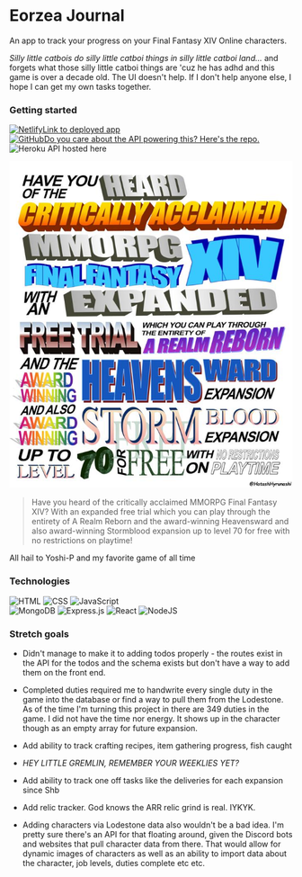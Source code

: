 # Eorzea Journal
An app to track your progress on your Final Fantasy XIV Online characters.

*Silly little catbois do silly little catboi things in silly little catboi land...* and forgets what those silly little catboi things are 'cuz he has adhd and this game is over a decade old. The UI doesn't help. If I don't help anyone else, I hope I can get my own tasks together.

### Getting started

[![Netlify](https://img.shields.io/badge/Netlify-%23000000.svg?logo=netlify&logoColor=#00C7B7)](https://eorzea-journal.netlify.app/)[Link to deployed app](https://eorzea-journal.netlify.app/)\
[![GitHub](https://img.shields.io/badge/GitHub-%23121011.svg?logo=github&logoColor=white)](https://github.com/kei-the-gae/eorzea-journal-api.git)[Do you care about the API powering this? Here's the repo.](https://github.com/kei-the-gae/eorzea-journal-api.git)\
![Heroku](https://img.shields.io/badge/Heroku-430098?logo=heroku&logoColor=fffe) API hosted here

![FFXIV Copypasta](ffxiv-copypasta.jpeg)
>Have you heard of the critically acclaimed MMORPG Final Fantasy XIV? With an expanded free trial which you can play through the entirety of A Realm Reborn and the award-winning Heavensward and also award-winning Stormblood expansion up to level 70 for free with no restrictions on playtime!

All hail to Yoshi-P and my favorite game of all time

### Technologies
![HTML](https://img.shields.io/badge/HTML-%23E34F26.svg?logo=html5&logoColor=white)
![CSS](https://img.shields.io/badge/CSS-1572B6?logo=css3&logoColor=fff)
![JavaScript](https://img.shields.io/badge/JavaScript-F7DF1E?logo=javascript&logoColor=000)\
![MongoDB](https://img.shields.io/badge/MongoDB-%234ea94b.svg?logo=mongodb&logoColor=white)
![Express.js](https://img.shields.io/badge/Express.js-%23404d59.svg?logo=express&logoColor=%2361DAFB)
![React](https://img.shields.io/badge/React-%2320232a.svg?logo=react&logoColor=%2361DAFB)
![NodeJS](https://img.shields.io/badge/Node.js-6DA55F?logo=node.js&logoColor=white)

### Stretch goals
- Didn't manage to make it to adding todos properly - the routes exist in the API for the todos and the schema exists but don't have a way to add them on the front end. 

- Completed duties required me to handwrite every single duty in the game into the database or find a way to pull them from the Lodestone. As of the time I'm turning this project in there are 349 duties in the game. I did not have the time nor energy. It shows up in the character though as an empty array for future expansion.

- Add ability to track crafting recipes, item gathering progress, fish caught

- *HEY LITTLE GREMLIN, REMEMBER YOUR WEEKLIES YET?*

- Add ability to track  one off tasks like the deliveries for each expansion since Shb

- Add relic tracker. God knows the ARR relic grind is real. IYKYK.

- Adding characters via Lodestone data also wouldn't be a bad idea. I'm pretty sure there's an API for that floating around, given the Discord bots and websites that pull character data from there. That would allow for dynamic images of characters as well as an ability to import data about the character, job levels, duties complete etc etc.
